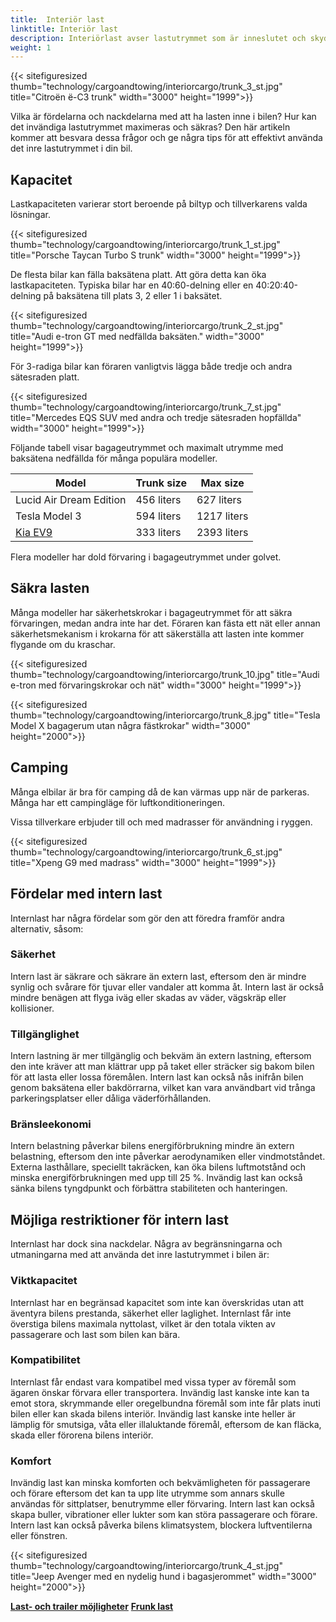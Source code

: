 ```yaml
---
title:  Interiör last
linktitle: Interiör last
description: Interiörlast avser lastutrymmet som är inneslutet och skyddat av bilens karosseri och fönster. Intern belastning kan variera beroende på modell och bilens konfiguration.
weight: 1
---
```

<!-- markdownlint-disable MD033 -->
{{< sitefiguresized thumb="technology/cargoandtowing/interiorcargo/trunk_3_st.jpg" title="Citroën ë-C3 trunk" width="3000" height="1999">}}

Vilka är fördelarna och nackdelarna med att ha lasten inne i bilen? Hur kan det invändiga lastutrymmet maximeras och säkras? Den här artikeln kommer att besvara dessa frågor och ge några tips för att effektivt använda det inre lastutrymmet i din bil.

## Kapacitet

Lastkapaciteten varierar stort beroende på biltyp och tillverkarens valda lösningar.

{{< sitefiguresized thumb="technology/cargoandtowing/interiorcargo/trunk_1_st.jpg" title="Porsche Taycan Turbo S trunk" width="3000" height="1999">}}

De flesta bilar kan fälla baksätena platt. Att göra detta kan öka lastkapaciteten. Typiska bilar har en 40:60-delning eller en 40:20:40-delning på baksätena till plats 3, 2 eller 1 i baksätet.

{{< sitefiguresized thumb="technology/cargoandtowing/interiorcargo/trunk_2_st.jpg" title="Audi e-tron GT med nedfällda baksäten." width="3000" height="1999">}}

För 3-radiga bilar kan föraren vanligtvis lägga både tredje och andra sätesraden platt.

{{< sitefiguresized thumb="technology/cargoandtowing/interiorcargo/trunk_7_st.jpg" title="Mercedes EQS SUV med andra och tredje sätesraden hopfällda" width="3000" height="1999">}}

Följande tabell visar bagageutrymmet och maximalt utrymme med baksätena nedfällda för många populära modeller.

<table class="table table-striped">
<thead>
    <tr>
        <th>Model</th>
        <th>Trunk size</th>
        <th>Max size</th>
    </tr>
</thead>
<tbody>
    <tr>
        <td>Lucid Air Dream Edition</td>
        <td>456 liters</td>
        <td>627 liters</td>
    </tr>
    <tr>
        <td>Tesla Model 3</td>
        <td>594 liters</td>
        <td>1217 liters</td>
    </tr>
    <tr>
        <td><a href="../../../models/kia/ev9/">Kia EV9</a></td>
        <td>333 liters</td>
        <td>2393 liters</td>
    </tr>
</tbody>
</table>
Flera modeller har dold förvaring i bagageutrymmet under golvet.

## Säkra lasten

Många modeller har säkerhetskrokar i bagageutrymmet för att säkra förvaringen, medan andra inte har det. Föraren kan fästa ett nät eller annan säkerhetsmekanism i krokarna för att säkerställa att lasten inte kommer flygande om du kraschar.

{{< sitefiguresized thumb="technology/cargoandtowing/interiorcargo/trunk_10.jpg" title="Audi e-tron med förvaringskrokar och nät" width="3000" height="1999">}}

{{< sitefiguresized thumb="technology/cargoandtowing/interiorcargo/trunk_8.jpg" title="Tesla Model X bagagerum utan några fästkrokar" width="3000" height="2000">}}


## Camping

Många elbilar är bra för camping då de kan värmas upp när de parkeras. Många har ett campingläge för luftkonditioneringen.

Vissa tillverkare erbjuder till och med madrasser för användning i ryggen.

{{< sitefiguresized thumb="technology/cargoandtowing/interiorcargo/trunk_6_st.jpg" title="Xpeng G9 med madrass" width="3000" height="1999">}}

## Fördelar med intern last

Internlast har några fördelar som gör den att föredra framför andra alternativ, såsom:

### Säkerhet

Intern last är säkrare och säkrare än extern last, eftersom den är mindre synlig och svårare för tjuvar eller vandaler att komma åt. Intern last är också mindre benägen att flyga iväg eller skadas av väder, vägskräp eller kollisioner.

### Tillgänglighet

Intern lastning är mer tillgänglig och bekväm än extern lastning, eftersom den inte kräver att man klättrar upp på taket eller sträcker sig bakom bilen för att lasta eller lossa föremålen. Intern last kan också nås inifrån bilen genom baksätena eller bakdörrarna, vilket kan vara användbart vid trånga parkeringsplatser eller dåliga väderförhållanden.

### Bränsleekonomi

Intern belastning påverkar bilens energiförbrukning mindre än extern belastning, eftersom den inte påverkar aerodynamiken eller vindmotståndet. Externa lasthållare, speciellt takräcken, kan öka bilens luftmotstånd och minska energiförbrukningen med upp till 25 %. Invändig last kan också sänka bilens tyngdpunkt och förbättra stabiliteten och hanteringen.

## Möjliga restriktioner för intern last

Internlast har dock sina nackdelar. Några av begränsningarna och utmaningarna med att använda det inre lastutrymmet i bilen är:

### Viktkapacitet

Internlast har en begränsad kapacitet som inte kan överskridas utan att äventyra bilens prestanda, säkerhet eller laglighet. Internlast får inte överstiga bilens maximala nyttolast, vilket är den totala vikten av passagerare och last som bilen kan bära.

### Kompatibilitet

Internlast får endast vara kompatibel med vissa typer av föremål som ägaren önskar förvara eller transportera. Invändig last kanske inte kan ta emot stora, skrymmande eller oregelbundna föremål som inte får plats inuti bilen eller kan skada bilens interiör. Invändig last kanske inte heller är lämplig för smutsiga, våta eller illaluktande föremål, eftersom de kan fläcka, skada eller förorena bilens interiör.

### Komfort

Invändig last kan minska komforten och bekvämligheten för passagerare och förare eftersom det kan ta upp lite utrymme som annars skulle användas för sittplatser, benutrymme eller förvaring. Intern last kan också skapa buller, vibrationer eller lukter som kan störa passagerare och förare. Intern last kan också påverka bilens klimatsystem, blockera luftventilerna eller fönstren.

{{< sitefiguresized thumb="technology/cargoandtowing/interiorcargo/trunk_4_st.jpg" title="Jeep Avenger med en nydelig hund i bagasjerommet" width="3000" height="2000">}}

<div class="mt-3 mb-3">
    <a href="../" class="text-decoration-none text-black"><strong><i class="bi-arrow-left"></i> Last- och trailer möjligheter</strong></a>
    <a href="../frunkcargo/" class="text-decoration-none text-black float-end"><strong>Frunk last <i class="bi-arrow-right"></i></strong></a>
</div>
